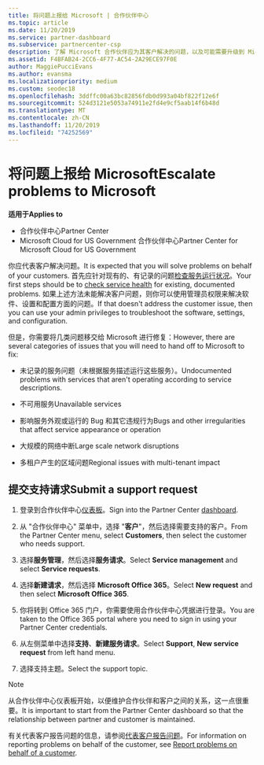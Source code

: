 ```yaml
---
title: 将问题上报给 Microsoft | 合作伙伴中心
ms.topic: article
ms.date: 11/20/2019
ms.service: partner-dashboard
ms.subservice: partnercenter-csp
description: 了解 Microsoft 合作伙伴应为其客户解决的问题，以及可能需要升级到 Microsoft 的问题。
ms.assetid: F4BFAB24-2CC6-4F77-AC54-2A29ECE97F0E
author: MaggiePucciEvans
ms.author: evansma
ms.localizationpriority: medium
ms.custom: seodec18
ms.openlocfilehash: 3ddffc00a63bc82856fdb0d993a04bf822f12e6f
ms.sourcegitcommit: 524d3121e5053a74911e2fd4e9cf5aab14f6b48d
ms.translationtype: MT
ms.contentlocale: zh-CN
ms.lasthandoff: 11/20/2019
ms.locfileid: "74252569"
---
```

# <a name="escalate-problems-to-microsoft"></a><span data-ttu-id="38a5f-103">将问题上报给 Microsoft</span><span class="sxs-lookup"><span data-stu-id="38a5f-103">Escalate problems to Microsoft</span></span>

<span data-ttu-id="38a5f-104">**适用于**</span><span class="sxs-lookup"><span data-stu-id="38a5f-104">**Applies to**</span></span>

-  <span data-ttu-id="38a5f-105">合作伙伴中心</span><span class="sxs-lookup"><span data-stu-id="38a5f-105">Partner Center</span></span>
-  <span data-ttu-id="38a5f-106">Microsoft Cloud for US Government 合作伙伴中心</span><span class="sxs-lookup"><span data-stu-id="38a5f-106">Partner Center for Microsoft Cloud for US Government</span></span>

<span data-ttu-id="38a5f-107">你应代表客户解决问题。</span><span class="sxs-lookup"><span data-stu-id="38a5f-107">It is expected that you will solve problems on behalf of your customers.</span></span> <span data-ttu-id="38a5f-108">首先应针对现有的、有记录的问题[检查服务运行状况](check-service-health.md)。</span><span class="sxs-lookup"><span data-stu-id="38a5f-108">Your first steps should be to [check service health](check-service-health.md) for existing, documented problems.</span></span> <span data-ttu-id="38a5f-109">如果上述方法未能解决客户问题，则你可以使用管理员权限来解决软件、设置和配置方面的问题。</span><span class="sxs-lookup"><span data-stu-id="38a5f-109">If that doesn't address the customer issue, then you can use your admin privileges to troubleshoot the software, settings, and configuration.</span></span>

<span data-ttu-id="38a5f-110">但是，你需要将几类问题移交给 Microsoft 进行修复：</span><span class="sxs-lookup"><span data-stu-id="38a5f-110">However, there are several categories of issues that you will need to hand off to Microsoft to fix:</span></span>

- <span data-ttu-id="38a5f-111">未记录的服务问题（未根据服务描述运行这些服务）。</span><span class="sxs-lookup"><span data-stu-id="38a5f-111">Undocumented problems with services that aren't operating according to service descriptions.</span></span>

- <span data-ttu-id="38a5f-112">不可用服务</span><span class="sxs-lookup"><span data-stu-id="38a5f-112">Unavailable services</span></span>

- <span data-ttu-id="38a5f-113">影响服务外观或运行的 Bug 和其它违规行为</span><span class="sxs-lookup"><span data-stu-id="38a5f-113">Bugs and other irregularities that affect service appearance or operation</span></span>

- <span data-ttu-id="38a5f-114">大规模的网络中断</span><span class="sxs-lookup"><span data-stu-id="38a5f-114">Large scale network disruptions</span></span>

- <span data-ttu-id="38a5f-115">多租户产生的区域问题</span><span class="sxs-lookup"><span data-stu-id="38a5f-115">Regional issues with multi-tenant impact</span></span>

## <a name="submit-a-support-request"></a><span data-ttu-id="38a5f-116">提交支持请求</span><span class="sxs-lookup"><span data-stu-id="38a5f-116">Submit a support request</span></span>

1. <span data-ttu-id="38a5f-117">登录到合作伙伴中心[仪表板](https://partner.microsoft.com/dashboard)。</span><span class="sxs-lookup"><span data-stu-id="38a5f-117">Sign into the Partner Center [dashboard](https://partner.microsoft.com/dashboard).</span></span>

2. <span data-ttu-id="38a5f-118">从 "合作伙伴中心" 菜单中，选择 "**客户**"，然后选择需要支持的客户。</span><span class="sxs-lookup"><span data-stu-id="38a5f-118">From the Partner Center menu, select **Customers**, then select the customer who needs support.</span></span>

3. <span data-ttu-id="38a5f-119">选择**服务管理**，然后选择**服务请求**。</span><span class="sxs-lookup"><span data-stu-id="38a5f-119">Select **Service management** and select **Service requests**.</span></span>

4. <span data-ttu-id="38a5f-120">选择**新建请求**，然后选择 **Microsoft Office 365**。</span><span class="sxs-lookup"><span data-stu-id="38a5f-120">Select **New request** and then select **Microsoft Office 365**.</span></span>

5. <span data-ttu-id="38a5f-121">你将转到 Office 365 门户，你需要使用合作伙伴中心凭据进行登录。</span><span class="sxs-lookup"><span data-stu-id="38a5f-121">You are taken to the Office 365 portal where you need to sign in using your Partner Center credentials.</span></span>

6. <span data-ttu-id="38a5f-122">从左侧菜单中选择**支持**、**新建服务请求**。</span><span class="sxs-lookup"><span data-stu-id="38a5f-122">Select **Support**, **New service request** from left hand menu.</span></span>

7. <span data-ttu-id="38a5f-123">选择支持主题。</span><span class="sxs-lookup"><span data-stu-id="38a5f-123">Select the support topic.</span></span>

>[!NOTE]
><span data-ttu-id="38a5f-124">从合作伙伴中心仪表板开始，以便维护合作伙伴和客户之间的关系，这一点很重要。</span><span class="sxs-lookup"><span data-stu-id="38a5f-124">It is important to start from the Partner Center dashboard so that the relationship between partner and customer is maintained.</span></span> 


<span data-ttu-id="38a5f-125">有关代表客户报告问题的信息，请参阅[代表客户报告问题](report-problems-on-behalf-of-a-customer.md)。</span><span class="sxs-lookup"><span data-stu-id="38a5f-125">For information on reporting problems on behalf of the customer, see [Report problems on behalf of a customer](report-problems-on-behalf-of-a-customer.md).</span></span>

 

 



